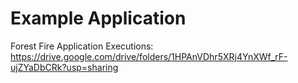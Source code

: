 # Example Application
Forest Fire Application Executions:
https://drive.google.com/drive/folders/1HPAnVDhr5XRj4YnXWf_rF-ujZYaDbCRk?usp=sharing
